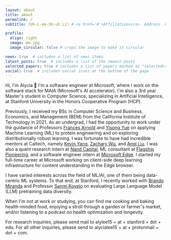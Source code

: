 ```yaml
---
layout: about
title: about
permalink: /
subtitle: (Uh·L·ee·Sh·uh Li) # <a href='#'>Affiliations</a>. Address. Contacts. Moto. Etc.

profile:
  align: right
  image: me.jpg
  image_circular: false # crops the image to make it circular

news: true  # includes a list of news items
latest_posts: true  # includes a list of the newest posts
selected_papers: true # includes a list of papers marked as "selected={true}"
social: true  # includes social icons at the bottom of the page
---
```


Hi, I'm Alycia 👋 I'm a software engineer at Microsoft, where I work on the software stack for MAIA (Microsoft's AI accelerator). I'm also a 3rd year Master's student in Computer Science, specializing in Artificial Intelligence, at Stanford University in the Honors Cooperative Program (HCP).

Previously, I received my BSc in Computer Science and Business, Economics, and Management (BEM) from the California Institute of Technology in 2021. As an undergrad, I had the opportunity to work under the guidance of Professors [Frances Arnold](http://fhalab.caltech.edu/) and [Yisong Yue](http://www.yisongyue.com/) on applying Machine Learning (ML) to protein engineering and on exploring distributionally robust learning. I was fortunate to have had incredible mentors at Caltech, namely [Kevin Yang](https://yangkky.github.io/), [Zachary Wu](https://twitter.com/ZvxyWu), and [Anqi Liu](https://anqiliu-ai.github.io/). I was also a quant research intern at [Nand Capital](https://www.nandcapital.com/), ML consultant at [Flagship Pioneering](https://www.flagshippioneering.com/), and a software engineer intern at [Microsoft Edge](https://www.microsoft.com/en-us/edge?form=MA13FJ&exp=e00&ocid=ORSEARCH_Bing). I started my full-time career at Microsoft working on client-side deep learning infrastructure for content understanding in the Edge browser.

I have varied interests across the field of ML/AI, one of them being data-centric ML systems. To that end, at Stanford, I recently worked with [Brando Miranda](https://brando90.github.io/brandomiranda/home.html) and Professor [Sanmi Koyejo](https://cs.stanford.edu/people/sanmi/) on evaluating Large Language Model (LLM) pretraining data diversity. 

When I'm not at work or studying, you can find me cooking and baking health-minded food, enjoying a stroll through a garden or farmer's market, and/or listening to a podcast on health optimization and longevity.

For research inquiries, please send mail to alylee15 + at + stanford + dot + edu. 
For all other inquiries, please send to alycialee15 + at + protonmail + dot + com.

<!-- Put your address / P.O. box / other info right below your picture. You can also disable any of these elements by editing `profile` property of the YAML header of your `_pages/about.md`. Edit `_bibliography/papers.bib` and Jekyll will render your [publications page](/al-folio/publications/) automatically.

Link to your social media connections, too. This theme is set up to use [Font Awesome icons](http://fortawesome.github.io/Font-Awesome/) and [Academicons](https://jpswalsh.github.io/academicons/), like the ones below. Add your Facebook, Twitter, LinkedIn, Google Scholar, or just disable all of them. -->
